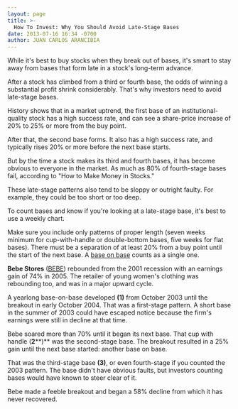 ```yaml
---
layout: page
title: >-
  How To Invest: Why You Should Avoid Late-Stage Bases
date: 2013-07-16 16:34 -0700
author: JUAN CARLOS ARANCIBIA
---
```





While it's best to buy stocks when they break out of bases, it's smart to stay away from bases that form late in a stock's long-term advance.


After a stock has climbed from a third or fourth base, the odds of winning a substantial profit shrink considerably. That's why investors need to avoid late-stage bases.


History shows that in a market uptrend, the first base of an institutional-quality stock has a high success rate, and can see a share-price increase of 20% to 25% or more from the buy point.


After that, the second base forms. It also has a high success rate, and typically rises 20% or more before the next base starts.


But by the time a stock makes its third and fourth bases, it has become obvious to everyone in the market. As much as 80% of fourth-stage bases fail, according to "How to Make Money in Stocks."


These late-stage patterns also tend to be sloppy or outright faulty. For example, they could be too short or too deep.


To count bases and know if you're looking at a late-stage base, it's best to use a weekly chart.


Make sure you include only patterns of proper length (seven weeks minimum for cup-with-handle or double-bottom bases, five weeks for flat bases). There must be a separation of at least 20% from a buy point until the start of the next base. A [base on base](http://education.investors.com/investors-corner/594152-how-to-invest-in-stocks-using-base-on-base-pattern.htm?Ntt=dollar-tree-alan-elliott-base-on-base) counts as a single one.


**Bebe Stores** ([BEBE](https://research.investors.com/quote.aspx?symbol=BEBE)) rebounded from the 2001 recession with an earnings gain of 74% in 2005. The retailer of young women's clothing was rebounding too, and was in a major upward cycle.


A yearlong base-on-base developed **(1)** from October 2003 until the breakout in early October 2004. That was a first-stage pattern. A short base in the summer of 2003 could have escaped notice because the firm's earnings were still in decline at that time.


Bebe soared more than 70% until it began its next base. That cup with handle (**2****)** was the second-stage base. The breakout resulted in a 25% gain until the next base started: another base on base.


That was the third-stage base **(3)**, or even fourth-stage if you counted the 2003 pattern. The base didn't have obvious faults, but investors counting bases would have known to steer clear of it.


Bebe made a feeble breakout and began a 58% decline from which it has never recovered.




